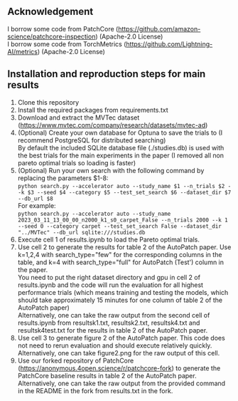 ## Acknowledgement
I borrow some code from PatchCore (https://github.com/amazon-science/patchcore-inspection) (Apache-2.0 License)  
I borrow some code from TorchMetrics (https://github.com/Lightning-AI/metrics) (Apache-2.0 License)

## Installation and reproduction steps for main results
1. Clone this repository
2. Install the required packages from requirements.txt
3. Download and extract the MVTec dataset (https://www.mvtec.com/company/research/datasets/mvtec-ad)
4. (Optional) Create your own database for Optuna to save the trials to (I recommend PostgreSQL for distributed searching)  
By default the included SQLite database file (./studies.db) is used with the best trials for the main experiments in the paper (I removed all non pareto optimal trials so loading is faster)
5. (Optional) Run your own search with the following command by replacing the parameters $1-8:  
```python search.py --accelerator auto --study_name $1 --n_trials $2 --k $3 --seed $4 --category $5 --test_set_search $6 --dataset_dir $7 --db_url $8```  
For example:  
```python search.py --accelerator auto --study_name 2023_03_11_13_00_00_n2000_k1_s0_carpet_False --n_trials 2000 --k 1 --seed 0 --category carpet --test_set_search False --dataset_dir "../MVTec" --db_url sqlite:///studies.db```
7. Execute cell 1 of results.ipynb to load the Pareto optimal trials.
8. Use cell 2 to generate the results for table 2 of the AutoPatch paper. Use k=1,2,4 with search_type="few" for the corresponding columns in the table, and k=4 with search_type="full" for AutoPatch (Test') column in the paper.  
You need to put the right dataset directory and gpu in cell 2 of results.ipynb and the code will run the evaluation for all highest performance trials (which means training and testing the models, which should take approximately 15 minutes for one column of table 2 of the AutoPatch paper)  
Alternatively, one can take the raw output from the second cell of results.ipynb from resultsk1.txt, resultsk2.txt, resultsk4.txt and resultsk4test.txt for the results in table 2 of the AutoPatch paper.
9. Use cell 3 to generate figure 2 of the AutoPatch paper. This code does not need to rerun evaluation and should execute relatively quickly.  
Alternatively, one can take figure2.png for the raw output of this cell.
9. Use our forked repository of PatchCore (https://anonymous.4open.science/r/patchcore-fork) to generate the PatchCore baseline results in table 2 of the AutoPatch paper.  
Alternatively, one can take the raw output from the provided command in the README in the fork from results.txt in the fork.